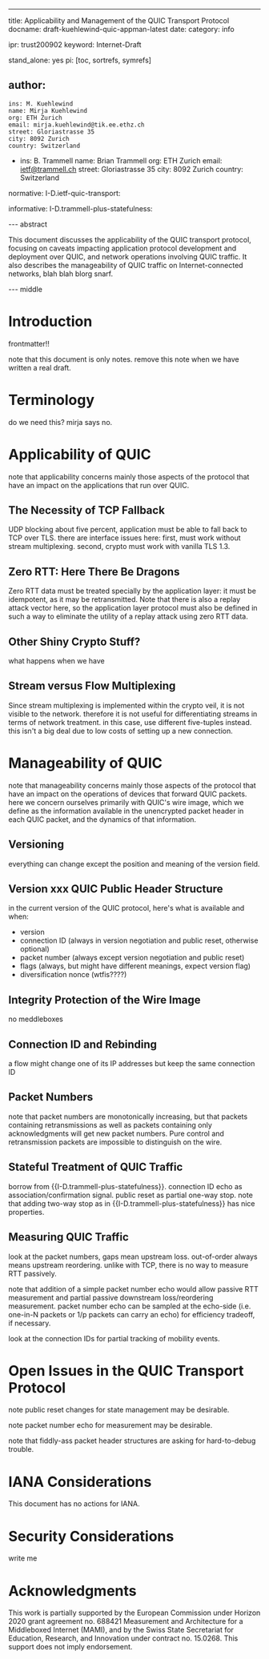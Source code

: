 ---
title: Applicability and Management of the QUIC Transport Protocol
docname: draft-kuehlewind-quic-appman-latest
date:
category: info

ipr: trust200902
keyword: Internet-Draft

stand_alone: yes
pi: [toc, sortrefs, symrefs]

author:
  -
    ins: M. Kuehlewind
    name: Mirja Kuehlewind
    org: ETH Zurich
    email: mirja.kuehlewind@tik.ee.ethz.ch
    street: Gloriastrasse 35
    city: 8092 Zurich
    country: Switzerland
  -
    ins: B. Trammell
    name: Brian Trammell
    org: ETH Zurich
    email: ietf@trammell.ch
    street: Gloriastrasse 35
    city: 8092 Zurich
    country: Switzerland

normative:
  I-D.ietf-quic-transport:

informative:
  I-D.trammell-plus-statefulness:

--- abstract

This document discusses the applicability of the QUIC transport protocol,
focusing on caveats impacting application protocol development and deployment
over QUIC, and network operations involving QUIC traffic. It also describes
the manageability of QUIC traffic on Internet-connected networks, blah blah
blorg snarf.

--- middle

# Introduction

frontmatter!!

note that this document is only notes. remove this note when we have written a
real draft.

# Terminology

do we need this? mirja says no.

# Applicability of QUIC

note that applicability concerns mainly those aspects of the protocol that
have an impact on the applications that run over QUIC.

## The Necessity of TCP Fallback

UDP blocking about five percent, application must be able to fall back to TCP
over TLS. there are interface issues here: first, must work without stream
multiplexing. second, crypto must work with vanilla TLS 1.3.

## Zero RTT: Here There Be Dragons

Zero RTT data must be treated specially by the application layer: it must be
idempotent, as it may be retransmitted. Note that there is also a replay
attack vector here, so the application layer protocol must also be defined in
such a way to eliminate the utility of a replay attack using zero RTT data.

## Other Shiny Crypto Stuff?

what happens when we have 

## Stream versus Flow Multiplexing

Since stream multiplexing is implemented within the crypto veil, it is not
visible to the network. therefore it is not useful for differentiating streams
in terms of network treatment. in this case, use different five-tuples
instead. this isn't a big deal due to low costs of setting up a new
connection.

# Manageability of QUIC

note that manageability concerns mainly those aspects of the protocol that
have an impact on the operations of devices that forward QUIC packets. here we
concern ourselves primarily with QUIC's wire image, which we define as the
information available in the unencrypted packet header in each QUIC packet,
and the dynamics of that information.

## Versioning

everything can change except the position and meaning of the version field. 

## Version xxx QUIC Public Header Structure

in the current version of the QUIC protocol, here's what is available and when:

- version 
- connection ID (always in version negotiation and public reset, otherwise optional)
- packet number (always except version negotiation and public reset)
- flags (always, but might have different meanings, expect version flag)
- diversification nonce (wtfis????)

## Integrity Protection of the Wire Image

no meddleboxes

## Connection ID and Rebinding

a flow might change one of its IP addresses but keep the same connection ID

## Packet Numbers

note that packet numbers are monotonically increasing, but that packets
containing retransmissions as well as packets containing only acknowledgments
will get new packet numbers. Pure control and retransmission packets are
impossible to distinguish on the wire.

## Stateful Treatment of QUIC Traffic

borrow from {{I-D.trammell-plus-statefulness}}. connection ID echo as
association/confirmation signal. public reset as partial one-way stop. note
that adding two-way stop as in {{I-D.trammell-plus-statefulness}} has nice
properties.

## Measuring QUIC Traffic

look at the packet numbers, gaps mean upstream loss. out-of-order always means
upstream reordering. unlike with TCP, there is no way to measure RTT
passively.

note that addition of a simple packet number echo would allow passive RTT
measurement and partial passive downstream loss/reordering measurement. packet
number echo can be sampled at the echo-side (i.e. one-in-N packets or 1/p
packets can carry an echo) for efficiency tradeoff, if necessary.

look at the connection IDs for partial tracking of mobility events.

# Open Issues in the QUIC Transport Protocol

note public reset changes for state management may be desirable.

note packet number echo for measurement may be desirable.

note that fiddly-ass packet header structures are asking for hard-to-debug trouble.

# IANA Considerations

This document has no actions for IANA. 

# Security Considerations

write me

# Acknowledgments

This work is partially supported by the European Commission under Horizon 2020
grant agreement no. 688421 Measurement and Architecture for a Middleboxed
Internet (MAMI), and by the Swiss State Secretariat for Education, Research,
and Innovation under contract no. 15.0268. This support does not imply
endorsement.
